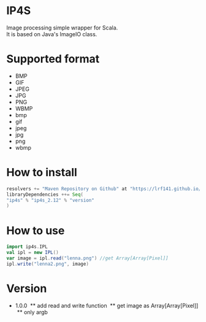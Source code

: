 # IP4S
Image processing simple wrapper for Scala.  
It is based on Java's ImageIO class.

# Supported format
- BMP
- GIF
- JPEG
- JPG
- PNG 
- WBMP
- bmp
- gif
- jpeg
- jpg
- png
- wbmp

# How to install

```scala
resolvers += "Maven Repository on Github" at "https://lrf141.github.io/IP4S/"
libraryDependencies ++= Seq(
"ip4s" % "ip4s_2.12" % "version"
)
```

# How to use

```scala
import ip4s.IPL
val ipl = new IPL()
var image = ipl.read("lenna.png") //get Array[Array[Pixel]]
ipl.write("lenna2.png", image)
```

# Version
* 1.0.0
  ** add read and write function
  ** get image as Array[Array[Pixel]]
  ** only argb
